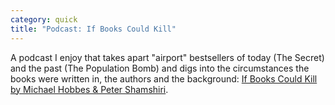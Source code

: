 ```yaml
---
category: quick
title: "Podcast: If Books Could Kill"
---
```

A podcast I enjoy that takes apart "airport" bestsellers of today (The Secret) and the past (The Population Bomb) and digs into the circumstances the books were written in, the authors and the background: [If Books Could Kill by Michael Hobbes & Peter Shamshiri](https://pod.link/1651876897).
